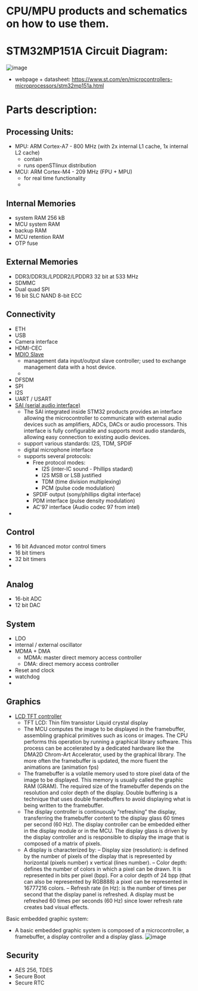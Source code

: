 # CPU/MPU products and schematics on how to use them. 

  
    
    
      
     
# STM32MP151A Circuit Diagram:
![image](https://user-images.githubusercontent.com/42329930/216506631-953b2746-484c-4b48-a26a-fe61f80eb8b6.png)
- webpage + datasheet: https://www.st.com/en/microcontrollers-microprocessors/stm32mp151a.html

# Parts description:

## Processing Units:
- MPU: ARM Cortex-A7 - 800 MHz (with 2x internal L1 cache, 1x internal L2 cache) 
  - contain
  - runs openSTlinux distribution
- MCU: ARM Cortex-M4 - 209 MHz (FPU + MPU)
  - for real time functionality 
  -


## Internal Memories
- system RAM 256 kB
- MCU system RAM
- backup RAM
- MCU retention RAM 
- OTP fuse

## External Memories
- DDR3/DDR3L/LPDDR2/LPDDR3 32 bit at 533 MHz
- SDMMC
- Dual quad SPI
- 16 bit SLC NAND 8-bit ECC

## Connectivity
- ETH
- USB
- Camera interface
- HDMI-CEC
- [MDIO Slave](https://www.st.com/resource/en/product_training/STM32F7_Peripheral_MDIOS.pdf)
  - management data input/output slave controller; used to exchange management data with a host device.
  - 
- DFSDM
- SPI
- I2S
- UART / USART
- [SAI (serial audio interface)](https://www.st.com/content/ccc/resource/training/technical/product_training/group0/d3/c0/b0/0e/fe/eb/40/a9/STM32H7-Peripheral-Serial-Audio-Interface_SAI/files/STM32H7-Peripheral-Serial-Audio-Interface_SAI.pdf/_jcr_content/translations/en.STM32H7-Peripheral-Serial-Audio-Interface_SAI.pdf)
  - The SAI integrated inside STM32 products provides an interface allowing the microcontroller to communicate with external audio devices such as amplifiers, ADCs, DACs or audio processors. This interface is fully configurable and supports most audio standards, allowing easy connection to existing audio devices.
  - support various standards: I2S, TDM, SPDIF
  - digital microphone interface
  - supports several protocols:
    - Free protocol modes: 
      - I2S (inter-IC sound - Phillips stadard)
      - I2S MSB or LSB justified
      - TDM (time division multiplexing)
      - PCM (pulse code modulation)
    - SPDIF output (sony/phillips digital interface)
    - PDM interface (pulse density modulation)
    - AC'97 interface (Audio codec 97 from intel) 
- 

## Control
- 16 bit Advanced motor control timers
- 16 bit timers
- 32 bit timers
- 

## Analog
- 16-bit ADC
- 12 bit DAC

## System
- LDO
- internal / external oscillator
- MDMA + DMA
  - MDMA: master direct memory access controller 
  - DMA: direct memory access controller
- Reset and clock
- watchdog
- 

## Graphics
- [LCD TFT controller](https://www.st.com/resource/en/application_note/an4861-lcdtft-display-controller-ltdc-on-stm32-mcus-stmicroelectronics.pdf)
  - TFT LCD: Thin film transistor Liquid crystal display
  - The MCU computes the image to be displayed in the framebuffer, assembling graphical
primitives such as icons or images. The CPU performs this operation by running a
graphical library software. This process can be accelerated by a dedicated hardware
like the DMA2D Chrom-Art Accelerator, used by the graphical library. The more often
the framebuffer is updated, the more fluent the animations are (animation fps)
  - The framebuffer is a volatile memory used to store pixel data of the image to be
displayed. This memory is usually called the graphic RAM (GRAM). The required size
of the framebuffer depends on the resolution and color depth of the display. 
Double buffering is a technique that uses double framebuffers to avoid displaying what
is being written to the framebuffer.
  - The display controller is continuously “refreshing” the display, transferring the
framebuffer content to the display glass 60 times per second (60 Hz). The display
controller can be embedded either in the display module or in the MCU.
The display glass is driven by the display controller and is responsible to display the
image that is composed of a matrix of pixels.
  - A display is characterized by:
    – Display size (resolution): is defined by the number of pixels of the display that is
represented by horizontal (pixels number) x vertical (lines number).
     – Color depth: defines the number of colors in which a pixel can be drawn. It is
represented in bits per pixel (bpp). For a color depth of 24 bpp (that can also be
represented by RGB888) a pixel can be represented in 16777216 colors.
    – Refresh rate (in Hz): is the number of times per second that the display panel is
refreshed. A display must be refreshed 60 times per seconds (60 Hz) since lower
refresh rate creates bad visual effects.

Basic embedded graphic system: 
- A basic embedded graphic system is composed of a microcontroller, a framebuffer, a display controller and a display glass.
![image](https://user-images.githubusercontent.com/42329930/216523278-c4c812b3-aced-4081-9bac-957336260c0c.png)


## Security
- AES 256, TDES
- Secure Boot
- Secure RTC







